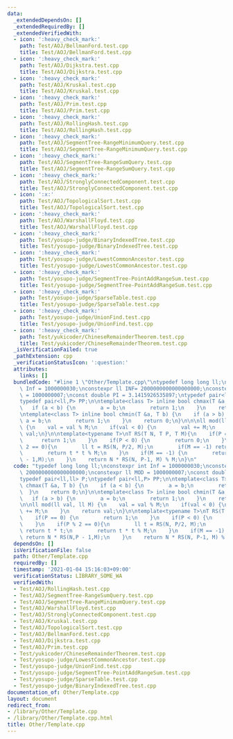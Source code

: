 ```yaml
---
data:
  _extendedDependsOn: []
  _extendedRequiredBy: []
  _extendedVerifiedWith:
  - icon: ':heavy_check_mark:'
    path: Test/AOJ/BellmanFord.test.cpp
    title: Test/AOJ/BellmanFord.test.cpp
  - icon: ':heavy_check_mark:'
    path: Test/AOJ/Dijkstra.test.cpp
    title: Test/AOJ/Dijkstra.test.cpp
  - icon: ':heavy_check_mark:'
    path: Test/AOJ/Kruskal.test.cpp
    title: Test/AOJ/Kruskal.test.cpp
  - icon: ':heavy_check_mark:'
    path: Test/AOJ/Prim.test.cpp
    title: Test/AOJ/Prim.test.cpp
  - icon: ':heavy_check_mark:'
    path: Test/AOJ/RollingHash.test.cpp
    title: Test/AOJ/RollingHash.test.cpp
  - icon: ':heavy_check_mark:'
    path: Test/AOJ/SegmentTree-RangeMinimumQuery.test.cpp
    title: Test/AOJ/SegmentTree-RangeMinimumQuery.test.cpp
  - icon: ':heavy_check_mark:'
    path: Test/AOJ/SegmentTree-RangeSumQuery.test.cpp
    title: Test/AOJ/SegmentTree-RangeSumQuery.test.cpp
  - icon: ':heavy_check_mark:'
    path: Test/AOJ/StronglyConnectedComponent.test.cpp
    title: Test/AOJ/StronglyConnectedComponent.test.cpp
  - icon: ':x:'
    path: Test/AOJ/TopologicalSort.test.cpp
    title: Test/AOJ/TopologicalSort.test.cpp
  - icon: ':heavy_check_mark:'
    path: Test/AOJ/WarshallFloyd.test.cpp
    title: Test/AOJ/WarshallFloyd.test.cpp
  - icon: ':heavy_check_mark:'
    path: Test/yosupo-judge/BinaryIndexedTree.test.cpp
    title: Test/yosupo-judge/BinaryIndexedTree.test.cpp
  - icon: ':heavy_check_mark:'
    path: Test/yosupo-judge/LowestCommonAncestor.test.cpp
    title: Test/yosupo-judge/LowestCommonAncestor.test.cpp
  - icon: ':heavy_check_mark:'
    path: Test/yosupo-judge/SegmentTree-PointAddRangeSum.test.cpp
    title: Test/yosupo-judge/SegmentTree-PointAddRangeSum.test.cpp
  - icon: ':heavy_check_mark:'
    path: Test/yosupo-judge/SparseTable.test.cpp
    title: Test/yosupo-judge/SparseTable.test.cpp
  - icon: ':heavy_check_mark:'
    path: Test/yosupo-judge/UnionFind.test.cpp
    title: Test/yosupo-judge/UnionFind.test.cpp
  - icon: ':heavy_check_mark:'
    path: Test/yukicoder/ChineseRemainderTheorem.test.cpp
    title: Test/yukicoder/ChineseRemainderTheorem.test.cpp
  _isVerificationFailed: true
  _pathExtension: cpp
  _verificationStatusIcon: ':question:'
  attributes:
    links: []
  bundledCode: "#line 1 \"Other/Template.cpp\"\ntypedef long long ll;\nconstexpr int\
    \ Inf = 1000000030;\nconstexpr ll INF= 2000000000000000000;\nconstexpr ll MOD\
    \ = 1000000007;\nconst double PI = 3.1415926535897;\ntypedef pair<ll,ll> P;\n\
    typedef pair<ll,P> PP;\n\ntemplate<class T> inline bool chmax(T &a, T b) {\n \
    \   if (a < b) {\n        a = b;\n        return 1;\n    }\n    return 0;\n}\n\
    \ntemplate<class T> inline bool chmin(T &a, T b) {\n    if (a > b) {\n       \
    \ a = b;\n        return 1;\n    }\n    return 0;\n}\n\n\nll mod(ll val, ll M)\
    \ {\n    val = val % M;\n    if(val < 0) {\n        val += M;\n    }\n    return\
    \ val;\n}\n\ntemplate<typename T>\nT RS(T N, T P, T M){\n    if(P == 0) {\n  \
    \      return 1;\n    }\n    if(P < 0) {\n        return 0;\n    }\n    if(P %\
    \ 2 == 0){\n        ll t = RS(N, P/2, M);\n        if(M == -1) return t * t;\n\
    \        return t * t % M;\n    }\n    if(M == -1) {\n        return N * RS(N,P\
    \ - 1,M);\n    }\n    return N * RS(N, P-1, M) % M;\n}\n"
  code: "typedef long long ll;\nconstexpr int Inf = 1000000030;\nconstexpr ll INF=\
    \ 2000000000000000000;\nconstexpr ll MOD = 1000000007;\nconst double PI = 3.1415926535897;\n\
    typedef pair<ll,ll> P;\ntypedef pair<ll,P> PP;\n\ntemplate<class T> inline bool\
    \ chmax(T &a, T b) {\n    if (a < b) {\n        a = b;\n        return 1;\n  \
    \  }\n    return 0;\n}\n\ntemplate<class T> inline bool chmin(T &a, T b) {\n \
    \   if (a > b) {\n        a = b;\n        return 1;\n    }\n    return 0;\n}\n\
    \n\nll mod(ll val, ll M) {\n    val = val % M;\n    if(val < 0) {\n        val\
    \ += M;\n    }\n    return val;\n}\n\ntemplate<typename T>\nT RS(T N, T P, T M){\n\
    \    if(P == 0) {\n        return 1;\n    }\n    if(P < 0) {\n        return 0;\n\
    \    }\n    if(P % 2 == 0){\n        ll t = RS(N, P/2, M);\n        if(M == -1)\
    \ return t * t;\n        return t * t % M;\n    }\n    if(M == -1) {\n       \
    \ return N * RS(N,P - 1,M);\n    }\n    return N * RS(N, P-1, M) % M;\n}\n"
  dependsOn: []
  isVerificationFile: false
  path: Other/Template.cpp
  requiredBy: []
  timestamp: '2021-01-04 15:16:03+09:00'
  verificationStatus: LIBRARY_SOME_WA
  verifiedWith:
  - Test/AOJ/RollingHash.test.cpp
  - Test/AOJ/SegmentTree-RangeSumQuery.test.cpp
  - Test/AOJ/SegmentTree-RangeMinimumQuery.test.cpp
  - Test/AOJ/WarshallFloyd.test.cpp
  - Test/AOJ/StronglyConnectedComponent.test.cpp
  - Test/AOJ/Kruskal.test.cpp
  - Test/AOJ/TopologicalSort.test.cpp
  - Test/AOJ/BellmanFord.test.cpp
  - Test/AOJ/Dijkstra.test.cpp
  - Test/AOJ/Prim.test.cpp
  - Test/yukicoder/ChineseRemainderTheorem.test.cpp
  - Test/yosupo-judge/LowestCommonAncestor.test.cpp
  - Test/yosupo-judge/UnionFind.test.cpp
  - Test/yosupo-judge/SegmentTree-PointAddRangeSum.test.cpp
  - Test/yosupo-judge/SparseTable.test.cpp
  - Test/yosupo-judge/BinaryIndexedTree.test.cpp
documentation_of: Other/Template.cpp
layout: document
redirect_from:
- /library/Other/Template.cpp
- /library/Other/Template.cpp.html
title: Other/Template.cpp
---
```


